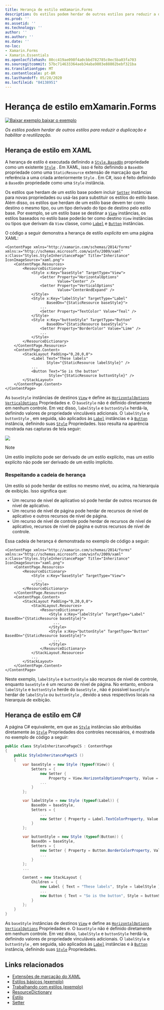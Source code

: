 ```yaml
---
title: Herança de estilo emXamarin.Forms
description: Os estilos podem herdar de outros estilos para reduzir a duplicação e habilitar a reutilização. Este artigo explica como executar a herança de estilo em um Xamarin.Forms aplicativo.
ms.prod: ''
ms.assetid: ''
ms.technology: ''
author: ''
ms.author: ''
ms.date: ''
no-loc:
- Xamarin.Forms
- Xamarin.Essentials
ms.openlocfilehash: 80cc419ae098f4a0cbbd782785c0ec5ba03fa703
ms.sourcegitcommit: 57bc714633364aeb34aba9803e88802bebf321ba
ms.translationtype: MT
ms.contentlocale: pt-BR
ms.lasthandoff: 05/28/2020
ms.locfileid: "84138951"
---
```

# <a name="style-inheritance-in-xamarinforms"></a>Herança de estilo emXamarin.Forms

[![Baixar exemplo ](~/media/shared/download.png) baixar o exemplo](https://docs.microsoft.com/samples/xamarin/xamarin-forms-samples/userinterface-styles-basicstyles)

_Os estilos podem herdar de outros estilos para reduzir a duplicação e habilitar a reutilização._

## <a name="style-inheritance-in-xaml"></a>Herança de estilo em XAML

A herança de estilo é executada definindo a [`Style.BasedOn`](xref:Xamarin.Forms.Style.BasedOn) propriedade como um existente [`Style`](xref:Xamarin.Forms.Style) . Em XAML, isso é feito definindo a `BasedOn` propriedade como uma `StaticResource` extensão de marcação que faz referência a uma criada anteriormente `Style` . Em C#, isso é feito definindo a `BasedOn` propriedade como uma `Style` instância.

Os estilos que herdam de um estilo base podem incluir [`Setter`](xref:Xamarin.Forms.Setter) instâncias para novas propriedades ou usá-las para substituir os estilos do estilo base. Além disso, os estilos que herdam de um estilo base devem ter como destino o mesmo tipo, ou um tipo derivado do tipo de destino pelo estilo base. Por exemplo, se um estilo base se destinar a [`View`](xref:Xamarin.Forms.View) instâncias, os estilos baseados no estilo base poderão ter como destino `View` instâncias ou tipos que derivam da `View` classe, como [`Label`](xref:Xamarin.Forms.Label) e [`Button`](xref:Xamarin.Forms.Button) instâncias.

O código a seguir demonstra a herança de estilo *explícita* em uma página XAML:

```xaml
<ContentPage xmlns="http://xamarin.com/schemas/2014/forms" xmlns:x="http://schemas.microsoft.com/winfx/2009/xaml" x:Class="Styles.StyleInheritancePage" Title="Inheritance" IconImageSource="xaml.png">
    <ContentPage.Resources>
        <ResourceDictionary>
            <Style x:Key="baseStyle" TargetType="View">
                <Setter Property="HorizontalOptions"
                        Value="Center" />
                <Setter Property="VerticalOptions"
                        Value="CenterAndExpand" />
            </Style>
            <Style x:Key="labelStyle" TargetType="Label"
                   BasedOn="{StaticResource baseStyle}">
                ...
                <Setter Property="TextColor" Value="Teal" />
            </Style>
            <Style x:Key="buttonStyle" TargetType="Button"
                   BasedOn="{StaticResource baseStyle}">
                <Setter Property="BorderColor" Value="Lime" />
                ...
            </Style>
        </ResourceDictionary>
    </ContentPage.Resources>
    <ContentPage.Content>
        <StackLayout Padding="0,20,0,0">
            <Label Text="These labels"
                   Style="{StaticResource labelStyle}" />
            ...
            <Button Text="So is the button"
                    Style="{StaticResource buttonStyle}" />
        </StackLayout>
    </ContentPage.Content>
</ContentPage>
```

As `baseStyle` instâncias de destinos [`View`](xref:Xamarin.Forms.View) e define as [`HorizontalOptions`](xref:Xamarin.Forms.View.HorizontalOptions) [`VerticalOptions`](xref:Xamarin.Forms.View.VerticalOptions) Propriedades e. O `baseStyle` não é definido diretamente em nenhum controle. Em vez disso, `labelStyle` e `buttonStyle` herdá-la, definindo valores de propriedade vinculáveis adicionais. O `labelStyle` e `buttonStyle` , em seguida, são aplicados às [`Label`](xref:Xamarin.Forms.Label) instâncias e à [`Button`](xref:Xamarin.Forms.Button) instância, definindo suas [`Style`](xref:Xamarin.Forms.NavigableElement.Style) Propriedades. Isso resulta na aparência mostrada nas capturas de tela seguir:

[![](inheritance-images/style-inheritance.png)](inheritance-images/style-inheritance-large.png#lightbox)

> [!NOTE]
> Um estilo implícito pode ser derivado de um estilo explícito, mas um estilo explícito não pode ser derivado de um estilo implícito.

### <a name="respecting-the-inheritance-chain"></a>Respeitando a cadeia de herança

Um estilo só pode herdar de estilos no mesmo nível, ou acima, na hierarquia de exibição. Isso significa que:

- Um recurso de nível de aplicativo só pode herdar de outros recursos de nível de aplicativo.
- Um recurso de nível de página pode herdar de recursos de nível de aplicativo e outros recursos de nível de página.
- Um recurso de nível de controle pode herdar de recursos de nível de aplicativo, recursos de nível de página e outros recursos de nível de controle.

Essa cadeia de herança é demonstrada no exemplo de código a seguir:

```xaml
<ContentPage xmlns="http://xamarin.com/schemas/2014/forms" xmlns:x="http://schemas.microsoft.com/winfx/2009/xaml" x:Class="Styles.StyleInheritancePage" Title="Inheritance" IconImageSource="xaml.png">
    <ContentPage.Resources>
        <ResourceDictionary>
            <Style x:Key="baseStyle" TargetType="View">
              ...
            </Style>
        </ResourceDictionary>
    </ContentPage.Resources>
    <ContentPage.Content>
        <StackLayout Padding="0,20,0,0">
            <StackLayout.Resources>
                <ResourceDictionary>
                    <Style x:Key="labelStyle" TargetType="Label" BasedOn="{StaticResource baseStyle}">
                      ...
                    </Style>
                    <Style x:Key="buttonStyle" TargetType="Button" BasedOn="{StaticResource baseStyle}">
                      ...
                    </Style>
                </ResourceDictionary>
            </StackLayout.Resources>
            ...
        </StackLayout>
    </ContentPage.Content>
</ContentPage>
```

Neste exemplo, `labelStyle` e `buttonStyle` são recursos de nível de controle, enquanto `baseStyle` é um recurso de nível de página. No entanto, embora `labelStyle` e `buttonStyle` herde do `baseStyle` , não é possível `baseStyle` herdar de `labelStyle` ou `buttonStyle` , devido a seus respectivos locais na hierarquia de exibição.

## <a name="style-inheritance-in-c35"></a>Herança de estilo em C&#35;

A página C# equivalente, em que as [`Style`](xref:Xamarin.Forms.Style) instâncias são atribuídas diretamente às [`Style`](xref:Xamarin.Forms.NavigableElement.Style) Propriedades dos controles necessários, é mostrada no exemplo de código a seguir:

```csharp
public class StyleInheritancePageCS : ContentPage
{
    public StyleInheritancePageCS ()
    {
        var baseStyle = new Style (typeof(View)) {
            Setters = {
                new Setter {
                    Property = View.HorizontalOptionsProperty, Value = LayoutOptions.Center    },
                ...
            }
        };

        var labelStyle = new Style (typeof(Label)) {
            BasedOn = baseStyle,
            Setters = {
                ...
                new Setter { Property = Label.TextColorProperty, Value = Color.Teal    }
            }
        };

        var buttonStyle = new Style (typeof(Button)) {
            BasedOn = baseStyle,
            Setters = {
                new Setter { Property = Button.BorderColorProperty, Value =    Color.Lime },
                ...
            }
        };
        ...

        Content = new StackLayout {
            Children = {
                new Label { Text = "These labels", Style = labelStyle },
                ...
                new Button { Text = "So is the button", Style = buttonStyle }
            }
        };
    }
}
```

As `baseStyle` instâncias de destinos [`View`](xref:Xamarin.Forms.View) e define as [`HorizontalOptions`](xref:Xamarin.Forms.View.HorizontalOptions) [`VerticalOptions`](xref:Xamarin.Forms.View.VerticalOptions) Propriedades e. O `baseStyle` não é definido diretamente em nenhum controle. Em vez disso, `labelStyle` e `buttonStyle` herdá-la, definindo valores de propriedade vinculáveis adicionais. O `labelStyle` e `buttonStyle` , em seguida, são aplicados às [`Label`](xref:Xamarin.Forms.Label) instâncias e à [`Button`](xref:Xamarin.Forms.Button) instância, definindo suas [`Style`](xref:Xamarin.Forms.NavigableElement.Style) Propriedades.

## <a name="related-links"></a>Links relacionados

- [Extensões de marcação do XAML](~/xamarin-forms/xaml/xaml-basics/xaml-markup-extensions.md)
- [Estilos básicos (exemplo)](https://docs.microsoft.com/samples/xamarin/xamarin-forms-samples/userinterface-styles-basicstyles)
- [Trabalhando com estilos (exemplo)](https://docs.microsoft.com/samples/xamarin/xamarin-forms-samples/workingwithstyles)
- [ResourceDictionary](xref:Xamarin.Forms.ResourceDictionary)
- [Estilo](xref:Xamarin.Forms.Style)
- [Setter](xref:Xamarin.Forms.Setter)
